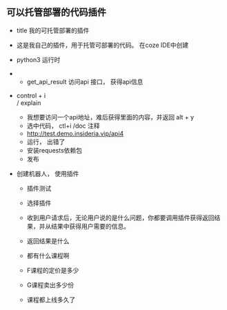 ## 可以托管部署的代码插件
-  title 我的可托管部署的插件
- 这是我自己的插件，用于托管可部署的代码。  在coze IDE中创建
- python3  运行时
- +  get_api_result
    访问api 接口， 获得api信息
- control + i   
    /  explain 
    - 我想要访问一个api地址，难后获得里面的内容，并返回
        alt + y
    - 选中代码， ctl+i  /doc  注释
    - http://test.demo.insideria.vip/api4   
    - 运行， 出错了
    - 安装requests依赖包
    - 发布

- 创建机器人， 使用插件
    - 插件测试
    - 选择插件
    - 收到用户请求后，无论用户说的是什么问题，你都要调用插件获得返回结果，并从结果中获得用户需要的信息。

    - 返回结果是什么
    - 都有什么课程啊
    - F课程的定价是多少
    - G课程卖出多少份
    - 课程都上线多久了